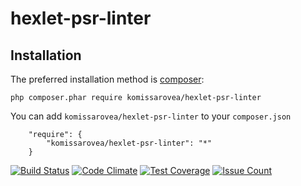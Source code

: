 # hexlet-psr-linter

Installation
------------

The preferred installation method is [composer](https://getcomposer.org):

    php composer.phar require komissarovea/hexlet-psr-linter

You can add `komissarovea/hexlet-psr-linter` to your `composer.json`

        "require": {
            "komissarovea/hexlet-psr-linter": "*"
        }

[![Build Status](https://travis-ci.org/komissarovea/hexlet-psr-linter.svg?branch=master)](https://travis-ci.org/komissarovea/hexlet-psr-linter)
[![Code Climate](https://codeclimate.com/github/komissarovea/hexlet-psr-linter/badges/gpa.svg)](https://codeclimate.com/github/komissarovea/hexlet-psr-linter)
[![Test Coverage](https://codeclimate.com/github/komissarovea/hexlet-psr-linter/badges/coverage.svg)](https://codeclimate.com/github/komissarovea/hexlet-psr-linter/coverage)
[![Issue Count](https://codeclimate.com/github/komissarovea/hexlet-psr-linter/badges/issue_count.svg)](https://codeclimate.com/github/komissarovea/hexlet-psr-linter)
